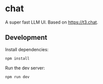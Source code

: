 # chat

A super fast LLM UI. Based on https://t3.chat.

## Development

Install dependencies:

```sh
npm install
```

Run the dev server:

```sh
npm run dev
```

